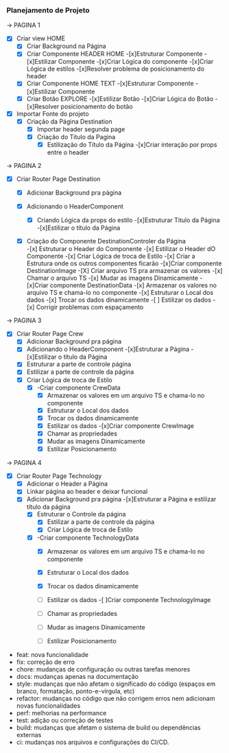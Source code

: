 ### Planejamento de Projeto

-> PAGINA 1 

-[x] Criar view HOME
    -[x] Criar Background na Página
    -[x] Criar Componente HEADER HOME
        -[x]Estruturar Componente
        -[x]Estilizar Componente
        -[x]Criar Lógica do componente
        -[x]Criar Lógica de estilos
        -[x]Resolver problema de posicionamento do header
    -[x] Criar Componente HOME TEXT
        -[x]Estruturar Componente
        -[x]Estilizar Componente
    -[x] Criar Botão EXPLORE
        -[x]Estilizar Botão
        -[x]Criar Lógica do Botão
        -[x]Resolver posicionamento do botão
-[x] Importar Fonte do projeto  
    -[x] Criação da Página Destination   
        -[x] Importar header segunda page
        -[x] Criação do Titulo da Pagina
            - [x] Estilização do Título da Página
-[x]Criar interação por props entre o header

-> PAGINA 2          

-[x] Criar Router Page Destination    
    -[x] Adicionar Background pra página
    -[x] Adicionando o HeaderComponent
        -[x] Criando Lógica da props do estilo
    -[x]Estruturar Titulo da Página
        -[x]Estilizar o título da Página     
    -[x] Criação do Componente DestinationControler da Página    
            -[x] Estruturar o Header do Componente
            -[x] Estilizar o Header dO Componente
            -[x] Criar Lógica de troca de Estilo
            -[x] Criar a Estrutura onde os outros componentes ficarão
                -[x]Criar componente DestinationImage
                    -[X] Criar arquivo TS pra armazenar os valores
                    -[x] Chamar o arquivo TS 
                    -[x] Mudar as imagens Dinamicamente
                -[x]Criar componente DestinationData
                    -[x] Armazenar os valores no arquivo TS e chama-lo no componente
                    -[x] Estruturar o Local dos dados
                    -[x] Trocar os dados dinamicamente
                    -[ ] Estilizar os dados
            -[x] Corrigir problemas com espaçamento


-> PAGINA 3     

-[x] Criar Router Page Crew  
    -[x] Adicionar Background pra página
    -[x] Adicionando o HeaderComponent
    -[x]Estruturar a Página
    -[x]Estilizar o título da Página     
    -[x] Estruturar a parte de controle página
    -[x] Estilizar a parte de controle da página
    -[x] Criar Lógica de troca de Estilo
        -[x] -Criar componente CrewData
            -[x] Armazenar os valores em um arquivo TS e chama-lo no componente
            -[x] Estruturar o Local dos dados
            -[x] Trocar os dados dinamicamente
            -[x] Estilizar os dados
         -[x]Criar componente CrewImage
            -[x] Chamar as propriedades
            -[x] Mudar as imagens Dinamicamente
            -[x] Estilizar Posicionamento    

-> PAGINA 4

-[x] Criar Router Page Technology  
    -[x] Adicionar o Header a Página
    -[x] Linkar página ao header e deixar funcional
    -[x] Adicionar Background pra página
    -[x]Estruturar a Página e estilizar título da página   
        -[x] Estruturar o Controle da página
            -[x] Estilizar a parte de controle da página
            -[x] Criar Lógica de troca de Estilo
        -[x] -Criar componente TechnologyData
            -[x] Armazenar os valores em um arquivo TS e chama-lo no componente
            -[x] Estruturar o Local dos dados
            -[x] Trocar os dados dinamicamente
            -[ ] Estilizar os dados
         -[ ]Criar componente TechnologyImage
            -[ ] Chamar as propriedades
            -[ ] Mudar as imagens Dinamicamente
            -[ ] Estilizar Posicionamento   










- feat: nova funcionalidade
- fix: correção de erro
- chore: mudanças de configuração ou outras tarefas menores
- docs: mudanças apenas na documentação
- style: mudanças que não afetam o significado do código (espaços em branco, formatação, ponto-e-vírgula, etc)
- refactor: mudanças no código que não corrigem erros nem adicionam novas funcionalidades
- perf: melhorias na performance
- test: adição ou correção de testes
- build: mudanças que afetam o sistema de build ou dependências externas
- ci: mudanças nos arquivos e configurações do CI/CD.
